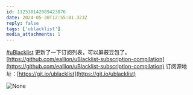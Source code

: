 ```yaml
---
id: 112530142089423876
date: 2024-05-30T12:55:01.323Z
reply: false
tags: ['ublacklist']
media_attachments: 1
---
```


[#uBlacklist](https://e5n.cc/tags/uBlacklist) 更新了一下订阅列表，可以屏蔽豆包了。 [https://github.com/eallion/uBlacklist-subscription-compilation](https://github.com/eallion/uBlacklist-subscription-compilation) 订阅源地址：[https://git.io/ublacklist](https://git.io/ublacklist)

![None](https://files.e5n.cc/media_attachments/files/112/530/139/688/718/698/original/fa9eafdc927f0b4b.png)
